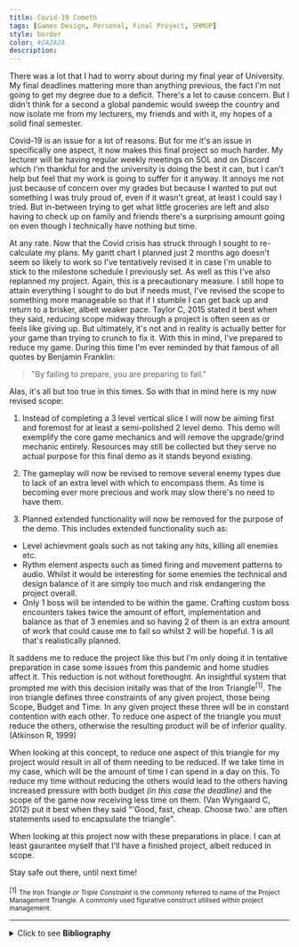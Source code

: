 ```yaml
---
title: Covid-19 Cometh
tags: [Games Design, Personal, Final Project, SHMUP]
style: border
color: #2A2A2A
description: 
---
```


There was a lot that I had to worry about during my final year of University. My final deadlines mattering more than anything previous, the fact I'm not going to get my degree due to a deficit. There's a lot to cause concern. But I didn't think for a second a global pandemic would sweep the country and now isolate me from my lecturers, my friends and with it, my hopes of a solid final semester.

Covid-19 is an issue for a lot of reasons. But for me it's an issue in specifically one aspect, it now makes this final project so much harder. My lecturer will be having regular weekly meetings on SOL and on Discord which I'm thankful for and the university is doing the best it can, but I can't help but feel that my work is going to suffer for it anyway. It annoys me not just because of concern over my grades but because I wanted to put out something I was truly proud of, even if it wasn't great, at least I could say I tried. But in-between trying to get what little groceries are left and also having to check up on family and friends there's a surprising amount going on even though I technically have nothing but time.

At any rate. Now that the Covid crisis has struck through I sought to re-calculate my plans. My gantt chart I planned just 2 months ago doesn't seem so likely to work so I've tentatively revised it in case I'm unable to stick to the milestone schedule I previously set. As well as this I've also replanned my project. Again, this is a precautionary measure. I still hope to attain everything I sought to do but if needs must, I've revised the scope to something more manageable so that if I stumble I can get back up and return to a brisker, albeit weaker pace.  Taylor C, 2015 stated it best when they said, reducing scope midway through a project is often seen as or feels like giving up. But ultimately, it's not and in reality is actually better for your game than trying to crunch to fix it. With this in mind, I've prepared to reduce my game. During this time I'm ever reminded by that famous of all quotes by Benjamin Franklin:

> "By failing to prepare, you are preparing to fail."

Alas, it's all but too true in this times. So with that in mind here is my now revised scope:

1. Instead of completing a 3 level vertical slice I will now be aiming first and foremost for at least a semi-polished 2 level demo. This demo will exemplify the core game mechanics and will remove the upgrade/grind mechanic entirely. Resources may still be collected but they serve no actual purpose for this final demo as it stands beyond existing.

2. The gameplay will now be revised to remove several enemy types due to lack of an extra level with which to encompass them. As time is becoming ever more precious and work may slow there's no need to have them.

3. Planned extended functionality will now be removed for the purpose of the demo. This includes extended functionality such as:
- Level achievment goals such as not taking any hits, killing all enemies etc.
- Rythm element aspects such as timed firing and movement patterns to audio. Whilst it would be interesting for some enemies the technical and design balance of it are simply too much and risk endangering the project overall.
- Only 1 boss will be intended to be within the game. Crafting custom boss encounters takes twice the amount of effort, implementation and balance as that of 3 enemies and so having 2 of them is an extra amount of work that could cause me to fail so whilst 2 will be hopeful. 1 is all that's realistically planned.

It saddens me to reduce the project like this but I'm only doing it in tentative preparation in case some issues from this pandemic and home studies affect it. This reduction is not without forethought. An insightful system that prompted me with this decision initally was that of the Iron Triangle<sup>[1]</sup>. The iron triangle defines three constraints of any given project, those being Scope, Budget and Time. In any given project these three will be in constant contention with each other. To reduce one aspect of the triangle you must reduce the others, otherwise the resulting product will be of inferior quality. (Atkinson R, 1999)

When looking at this concept, to reduce one aspect of this triangle for my project would result in all of them needing to be reduced. If we take time in my case, which will be the amount of time I can spend in a day on this. To reduce my time without reducing the others would lead to the others having increased pressure with both budget _(in this case the deadline)_ and the scope of the game now receiving less time on them. (Van Wyngaard C, 2012) put it best when they said "'Good, fast, cheap. Choose two.' are often statements used to encapsulate the triangle".

When looking at this project now with these preparations in place. I can at least gaurantee myself that I'll have a finished project, albeit reduced in scope.

Stay safe out there, until next time!

<div class="footnote">
<small>[1]</small> <sub>The Iron Triangle <em>or Triple Constraint</em> is the commonly referred to name of the Project Management Triangle. A commonly used figurative construct utilised within project management. </sub>
</div>

---

<details>
     <summary> Click to see <b>Bibliography</b> </summary> <br>

     <ul>
          <li>
               Atkinson, R., 1999. Project management: cost, time and quality, two best guesses and a phenomenon, its time to accept other success criteria.  <em>International Journal of Project Management,</em> [online] 17(6), pp.337-342. Available at: <a href="https://www.sciencedirect.com/science/article/abs/pii/S0263786398000696?via%3Dihub"> https://www.sciencedirect.com/science/article/abs/pii/S0263786398000696?via%3Dihub </a> [Accessed 11 May 2020].
          </li>
          <li>
               Taylor, C., 2015.  <em>Managing Scope And Crunch: Lessons- Gamecareerguide.Com.</em> [online] Gamecareerguide.com. Available at: <a href="https://www.gamecareerguide.com/features/1443/managing_scope_and_crunch_lessons_from_a_small_student_team.php?page=1"> https://www.gamecareerguide.com/features/1443/managing_scope_and_crunch_lessons_from_a_small_student_team.php?page=1 </a> [Accessed 11 May 2020].
          </li>
          <li>
               Van Wyngaard, C., Pretorius, J. and Pretorius, L., 2012. Theory of the triple constraint - A conceptual review. <em>2012 IEEE International Conference on Industrial Engineering and Engineering Management,</em>  [online] Available at: <a href="https://www.academia.edu/8294762/Theory_of_the_Triple_Constraint_a_Conceptual_Review"> https://www.academia.edu/8294762/Theory_of_the_Triple_Constraint_a_Conceptual_Review </a> [Accessed 11 May 2020].
          </li>
     </ul>
</details>